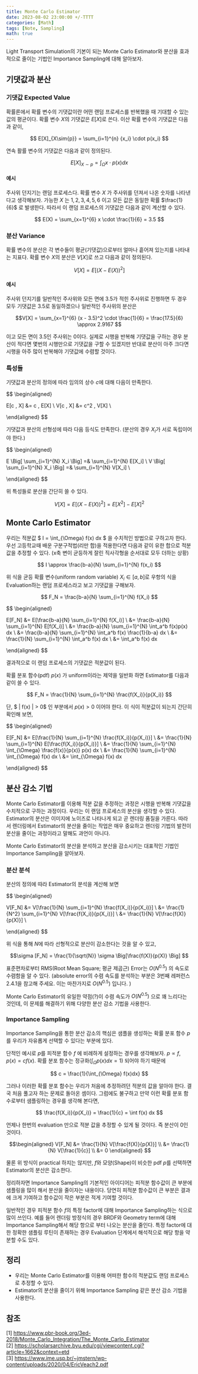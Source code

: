 ```yaml
---
title: Monte Carlo Estimator
date: 2023-08-02 23:00:00 +/-TTTT
categories: [Math]
tags: [Note, Sampling]  
math: true
---
```


Light Transport Simulation의 기본이 되는 Monte Carlo Estimator와 분산을 효과적으로 줄이는 기법인 Importance Sampling에 대해 알아보자.

## 기댓값과 분산

### 기댓값 Expected Value

확률론에서 확률 변수의 기댓값이란 어떤 랜덤 프로세스를 반복했을 때 기대할 수 있는 값의 평균이다. 확률 변수 $X$의 기댓값은 $E[X]$로 쓴다. 이산 확률 변수의 기댓값은 다음과 같이, 

$$ E[X]_{X\sim{p}} = \sum_{i=1}^{n} {x_i} \cdot p(x_i) $$

연속 활률 변수의 기댓값은 다음과 같이 정의된다.

$$ E[X]_{X\sim{p}} = \int_{\Omega} x \cdot p(x) dx$$

#### 예시

주사위 던지기는 랜덤 프로세스다. 확률 변수 $X$ 가 주사위를 던져서 나온 숫자를 나타낸다고 생각해보자. 가능한 $X$ 는 $1, 2, 3, 4, 5, 6$ 이고 모든 값은 동일한 확률 $\frac{1}{6}$ 로 발생한다. 따라서 이 랜덤 프로세스의 기댓값은 다음과 같이 계산할 수 있다.

$$ E(X) = \sum_{x=1}^{6} x \cdot \frac{1}{6} = 3.5 $$

### 분산 Variance

확률 변수의 분산은 각 변수들이 평균(기댓값)으로부터 얼마나 흩어져 있는지를 나타내는 지표다. 확률 변수 $X$의 분산은 $V[X]$로 쓰고 다음과 같이 정의된다.

$$ V[X] = E[(X-E(X))^2] $$

#### 예시

주사위 던지기를 일반적인 주사위와 모든 면에 3.5가 적힌 주사위로 진행하면 두 경우 모두 기댓값은 3.5로 동일하겠으나 일반적인 주사위의 분산은 

$$V[X] = \sum_{x=1}^{6} (x - 3.5)^2 \cdot \frac{1}{6} = \frac{17.5}{6} \approx 2.9167 $$

이고 모든 면이 3.5인 주사위는 0이다. 실제로 시행을 반복해 기댓값을 구하는 경우 분산이 적다면 몇번의 시행만으로 기댓값을 구할 수 있겠지만 반대로 분산이 아주 크다면 시행을 아주 많이 반복해야 기댓값에 수렴할 것이다.

### 특성들

기댓값과 분산의 정의에 따라 임의의 상수 $c$에 대해 다음이 만족한다.

$$ \begin{aligned} 

E[c \, X] &= c \, E[X] \\
V[c \, X] &= c^2 \, V[X] \\

\end{aligned} $$

기댓값과 분산의 선형성에 따라 다음 등식도 만족한다. (분산의 경우 $X_i$가 서로 독립이어야 한다.)

$$ \begin{aligned} 

E \Big[ \sum_{i=1}^{N} X_i \Big] =& \sum_{i=1}^{N} E[X_i] \\
V \Big[ \sum_{i=1}^{N} X_i \Big] =& \sum_{i=1}^{N} V[X_i] \\

\end{aligned} $$

위 특성들로 분산을 간단히 쓸 수 있다.

$$ V[X] = E[(X-E(X))^2] = E[X^2] - E[X]^2 $$

## Monte Carlo Estimator

우리는 적분값 $ I = \int_{\Omega} f(x) dx $ 을 수치적인 방법으로 구하고자 한다. 우선 고등학교때 배운 구분구적법(리만 합)을 적용한다면 다음과 같이 유한 합으로 적분 값을 추정할 수 있다. (x축 변이 균등하게 잘린 직사각형을 순서대로 모두 더하는 상황)

$$ I \approx \frac{b-a}{N} \sum_{i=1}^{N}  f(x_i) $$

위 식을 균등 확률 변수(uniform random variable) $X_i \in [a,b]$로 우항의 식을 Evaluation하는 랜덤 프로세스라고 보고 기댓값을 구해보자.

$$ F_N = \frac{b-a}{N} \sum_{i=1}^{N} f(X_i) $$

$$ \begin{aligned} 

E[F_N] &= E[\frac{b-a}{N} \sum_{i=1}^{N} f(X_i)] \\ 
&= \frac{b-a}{N} \sum_{i=1}^{N} E[f(X_i)] \\
&= \frac{b-a}{N} \sum_{i=1}^{N} \int_a^b f(x)p(x) dx \\
&= \frac{b-a}{N} \sum_{i=1}^{N} \int_a^b f(x) \frac{1}{b-a} dx \\
&= \frac{1}{N} \sum_{i=1}^{N} \int_a^b f(x) dx \\
&= \int_a^b f(x) dx 

\end{aligned} $$

결과적으로 이 랜덤 프로세스의 기댓값은 적분값이 된다.

확률 분포 함수(pdf) $p(x)$ 가 uniform이라는 제약을 일반화 하면 Estimator를 다음과 같이 쓸 수 있다.

$$ F_N = \frac{1}{N} \sum_{i=1}^{N} \frac{f(X_i)}{p(X_i)} $$

단, $ \| f(x) \| > 0$ 인 부분에서 $p(x) > 0$ 이어야 한다. 이 식이 적분값이 되는지 간단히 확인해 보면, 

$$ \begin{aligned} 

E[F_N] &= E[\frac{1}{N} \sum_{i=1}^{N} \frac{f(X_i)}{p(X_i)}] \\ 
&= \frac{1}{N} \sum_{i=1}^{N} E[\frac{f(X_i)}{p(X_i)}] \\
&= \frac{1}{N} \sum_{i=1}^{N} \int_{\Omega} \frac{f(x)}{p(x)} p(x) dx \\
&= \frac{1}{N} \sum_{i=1}^{N} \int_{\Omega} f(x) dx \\
&= \int_{\Omega} f(x) dx 

\end{aligned} $$

## 분산 감소 기법

Monte Carlo Estimator를 이용해 적분 값을 추정하는 과정은 시행을 반복해 기댓값을 수치적으로 구하는 과정이다. 우리는 이 랜덤 프로세스의 분산을 생각할 수 있다. Estimator의 분산은 이미지에 노이즈로 나타나게 되고 곧 렌더링 품질을 가른다. 따라서 렌더링에서 Estimator의 분산을 줄이는 작업은 매우 중요하고 렌더링 기법의 발전이 분산을 줄이는 과정이라고 말해도 과언이 아니다.

Monte Carlo Estimator의 분산을 분석하고 분산을 감소시키는 대표적인 기법인 Importance Sampling을 알아보자.

### 분산 분석

분산의 정의에 따라 Estimator의 분석을 계산해 보면

$$ \begin{aligned} 

V[F_N] &= V[\frac{1}{N} \sum_{i=1}^{N} \frac{f(X_i)}{p(X_i)}] \\ 
&= \frac{1}{N^2} \sum_{i=1}^{N} V[\frac{f(X_i)}{p(X_i)}] \\ 
&= \frac{1}{N} V[\frac{f(X)}{p(X)}] \\

\end{aligned} $$

위 식을 통해 $N$에 따라 선형적으로 분산이 감소한다는 것을 알 수 있고,

$$\sigma [F_N] = \frac{1}{\sqrt{N}} \sigma \Big[\frac{f(X)}{p(X)} \Big] $$

표준편차로부터 RMS(Root Mean Square; 평균 제곱근) Error는 $O(N^{0.5})$ 의 속도로 수렴함을 알 수 있다. (absolute error의 수렴 속도를 분석하는 부분은 3번째 레퍼런스 2.4.1을 참고해 주세요. 이는 마찬가지로 $O(N^{0.5})$ 입니다. )

Monte Carlo Estimator의 유일한 약점(?)이 수렴 속도가 $O(N^{0.5})$ 으로 꽤 느리다는 것인데, 이 문제를 해결하기 위해 다양한 분산 감소 기법을 사용한다. 

### Importance Sampling

Importance Sampling을 통한 분산 감소의 핵심은 샘플을 생성하는 확률 분포 함수 $p$를 우리가 자유롭게 선택할 수 있다는 부분에 있다.

단적인 예시로 $p$를 피적분 함수 $f$ 에 비례하게 설정하는 경우를 생각해보자. $p \propto f,\, p(x) = cf(x)$. 확률 분포 함수는 정규화($\int_{\Omega} p(x) dx = 1$) 되어야 하기 때문에

$$ c = \frac{1}{\int_{\Omega} f(x)dx} $$

그러나 이러한 확률 분포 함수는 우리가 처음에 추정하려던 적분의 값을 알아야 한다. 결국 처음 풀고자 하는 문제로 돌아온 셈이다. 그럼에도 불구하고 만약 이런 확률 분포 함수로부터 샘플링하는 경우를 생각해 본다면,

$$ \frac{f(X_i)}{p(X_i)} = \frac{1}{c} = \int f(x) dx $$

언제나 한번의 evaluation 만으로 적분 값을 추정할 수 있게 될 것이다. 즉 분산이 0인 것이다.

$$\begin{aligned}
V[F_N] &= \frac{1}{N} V[\frac{f(X)}{p(X)}] \\
&= \frac{1}{N} V[\frac{1}{c}] \\
&= 0
\end{aligned} $$

물론 위 방식이 practical 하지는 않지만, $f$와 모양(Shape)이 비슷한 pdf $p$를 선택하면 Estimator의 분산은 감소한다.

정리하자면 Importance Sampling의 기본적인 아이디어는 피적분 함수값이 큰 부분에 샘플링을 많이 해서 분산을 줄이자는 내용이다. 당연히 피적분 함수값이 큰 부분은 결과에 크게 기여하고 함수값이 작은 부분은 적게 기여할 것이다.

일반적인 경우 피적분 함수 $f$의 특정 factor에 대해 Importance Sampling하는 식으로 많이 쓰인다. 예를 들어 렌더링 방정식의 경우 BRDF와 Geometry term에 대해 Importance Sampling해서 해당 항으로 부터 나오는 분산을 줄인다. 특정 factor에 대한 정확한 샘플링 루틴이 존재하는 경우 Evaluation 단계에서 해석적으로 해당 항을 약분할 수도 있다.

## 정리

- 우리는 Monte Carlo Estimator를 이용해 어떠한 함수의 적분값도 랜덤 프로세스로 추정할 수 있다.
- Estimator의 분산을 줄이기 위해 Importance Sampling 같은 분산 감소 기법을 사용한다.

## 참조

[1] <https://www.pbr-book.org/3ed-2018/Monte_Carlo_Integration/The_Monte_Carlo_Estimator>  
[2] <https://scholarsarchive.byu.edu/cgi/viewcontent.cgi?article=1662&context=etd>  
[3] <https://www.ime.usp.br/~jmstern/wp-content/uploads/2020/04/EricVeach2.pdf>  

